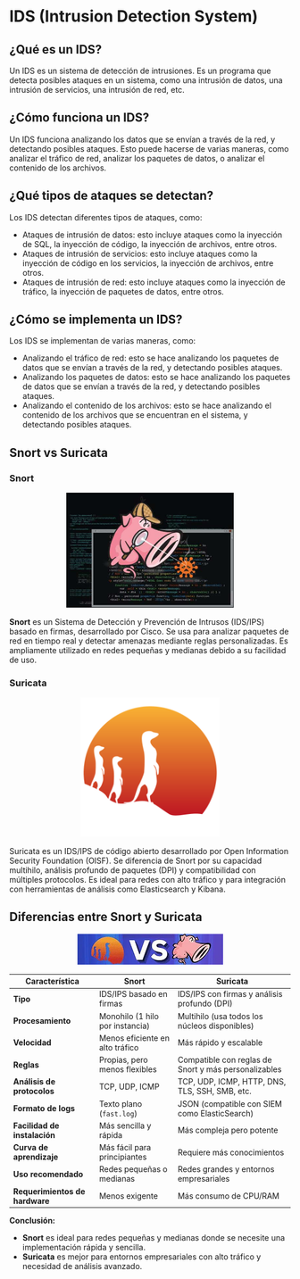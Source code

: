 # IDS (Intrusion Detection System)

## ¿Qué es un IDS?

Un IDS es un sistema de detección de intrusiones. Es un programa que detecta posibles ataques en un sistema, como una intrusión de datos, una intrusión de servicios, una intrusión de red, etc.

## ¿Cómo funciona un IDS?

Un IDS funciona analizando los datos que se envían a través de la red, y detectando posibles ataques. Esto puede hacerse de varias maneras, como analizar el tráfico de red, analizar los paquetes de datos, o analizar el contenido de los archivos.

## ¿Qué tipos de ataques se detectan?

Los IDS detectan diferentes tipos de ataques, como:

- Ataques de intrusión de datos: esto incluye ataques como la inyección de SQL, la inyección de código, la inyección de archivos, entre otros.
- Ataques de intrusión de servicios: esto incluye ataques como la inyección de código en los servicios, la inyección de archivos, entre otros.
- Ataques de intrusión de red: esto incluye ataques como la inyección de tráfico, la inyección de paquetes de datos, entre otros.

## ¿Cómo se implementa un IDS?

Los IDS se implementan de varias maneras, como:

- Analizando el tráfico de red: esto se hace analizando los paquetes de datos que se envían a través de la red, y detectando posibles ataques.
- Analizando los paquetes de datos: esto se hace analizando los paquetes de datos que se envían a través de la red, y detectando posibles ataques.
- Analizando el contenido de los archivos: esto se hace analizando el contenido de los archivos que se encuentran en el sistema, y detectando posibles ataques.

## Snort vs Suricata

### Snort
<p align="center">
  <img src="/img/snort.png" alt="suricata" width="300">
</p>

**Snort** es un Sistema de Detección y Prevención de Intrusos (IDS/IPS) basado en firmas, desarrollado por Cisco. Se usa para analizar paquetes de red en tiempo real y detectar amenazas mediante reglas personalizadas. Es ampliamente utilizado en redes pequeñas y medianas debido a su facilidad de uso.
### Suricata
<p align="center">
  <img src="/img/suricata.png" alt="suricata" width="250">
</p>
Suricata es un IDS/IPS de código abierto desarrollado por Open Information Security Foundation (OISF). Se diferencia de Snort por su capacidad multihilo, análisis profundo de paquetes (DPI) y compatibilidad con múltiples protocolos. Es ideal para redes con alto tráfico y para integración con herramientas de análisis como Elasticsearch y Kibana.

## Diferencias entre Snort y Suricata
<p align="center">
  <img src="/img/versus.png" alt="versus">
</p>


| Característica  | **Snort**  | **Suricata**  |
|---------------|------------|--------------|
| **Tipo** | IDS/IPS basado en firmas | IDS/IPS con firmas y análisis profundo (DPI) |
| **Procesamiento** | Monohilo (1 hilo por instancia) | Multihilo (usa todos los núcleos disponibles) |
| **Velocidad** | Menos eficiente en alto tráfico | Más rápido y escalable |
| **Reglas** | Propias, pero menos flexibles | Compatible con reglas de Snort y más personalizables |
| **Análisis de protocolos** | TCP, UDP, ICMP | TCP, UDP, ICMP, HTTP, DNS, TLS, SSH, SMB, etc. |
| **Formato de logs** | Texto plano (`fast.log`) | JSON (compatible con SIEM como ElasticSearch) |
| **Facilidad de instalación** | Más sencilla y rápida | Más compleja pero potente |
| **Curva de aprendizaje** | Más fácil para principiantes | Requiere más conocimientos |
| **Uso recomendado** | Redes pequeñas o medianas | Redes grandes y entornos empresariales |
| **Requerimientos de hardware** | Menos exigente | Más consumo de CPU/RAM |

**Conclusión:**  
- **Snort** es ideal para redes pequeñas y medianas donde se necesite una implementación rápida y sencilla.  
- **Suricata** es mejor para entornos empresariales con alto tráfico y necesidad de análisis avanzado.  
